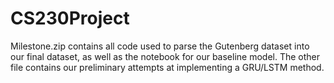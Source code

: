 # CS230Project
Milestone.zip contains all code used to parse the Gutenberg dataset into our final dataset, as well as the notebook for our baseline model.
The other file contains our preliminary attempts at implementing a GRU/LSTM method.
